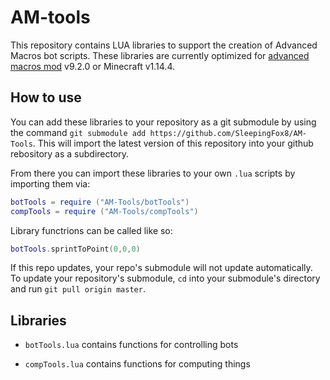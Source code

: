 # AM-tools
This repository contains LUA libraries to support the creation of Advanced Macros bot scripts. These libraries are currently optimized for [advanced macros mod](https://www.curseforge.com/minecraft/mc-mods/advanced-macros) v9.2.0 or Minecraft v1.14.4. 

## How to use

You can add these libraries to your repository as a git submodule by using the command ``git submodule add https://github.com/SleepingFox8/AM-Tools``. This will import the latest version of this repository into your github rebository as a subdirectory. 

From there you can import these libraries to your own ``.lua`` scripts by importing them via:

```lua
botTools = require ("AM-Tools/botTools")
compTools = require ("AM-Tools/compTools")
```

Library functrions can be called like so:

```lua
botTools.sprintToPoint(0,0,0)
```

If this repo updates, your repo's submodule will not update automatically. To update your repository's submodule, ``cd`` into your submodule's directory and run ``git pull origin master``.

## Libraries

- ``botTools.lua`` contains functions for controlling bots

- ``compTools.lua`` contains functions for computing things
